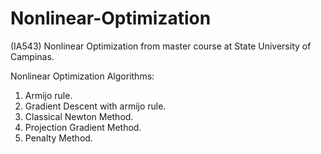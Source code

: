 # Nonlinear-Optimization
(IA543) Nonlinear Optimization from master course at State University of Campinas.

Nonlinear Optimization Algorithms:

1) Armijo rule.
2) Gradient Descent with armijo rule.
3) Classical Newton Method.
4) Projection Gradient Method.
5) Penalty Method.
